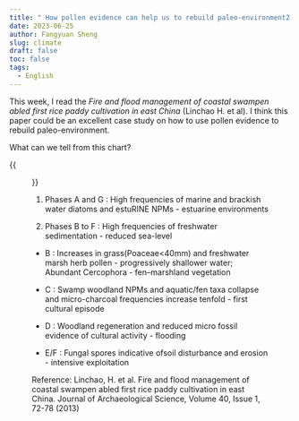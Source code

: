 ```yaml
---
title: " How pollen evidence can help us to rebuild paleo-environment2 "
date: 2023-06-25
author: Fangyuan Sheng
slug: climate
draft: false
toc: false
tags:
  - English
---
```


This week, I read the *Fire and flood management of coastal swampen abled first rice paddy cultivation in east China* (Linchao H. et al). I think this paper could be an excellent case study on how to use pollen evidence to rebuild paleo-environment.

What can we tell from this chart? 

 {{<figure src="https://hellenshengfy.github.io/Pollen.png" title=" I edited the chart from the paper for better illustration">}}


1. Phases A and G : High frequencies of marine and brackish water diatoms and estuRINE NPMs - estuarine environments
  
2. Phases B to F : High frequencies of freshwater sedimentation - reduced sea-level
  - B : Increases in grass(Poaceae<40mm) and freshwater marsh herb pollen - progressively shallower water; Abundant Cercophora - fen–marshland vegetation
  
  - C : Swamp woodland NPMs and aquatic/fen taxa collapse and micro-charcoal frequencies increase tenfold - first cultural episode
  
  - D : Woodland regeneration and reduced micro fossil evidence of cultural activity - flooding
                                         
  - E/F : Fungal spores indicative ofsoil disturbance and erosion - intensive exploitation


Reference: Linchao, H. et al. Fire and flood management of coastal swampen abled first rice paddy cultivation in east China. Journal of Archaeological Science, Volume 40, Issue 1, 72-78 (2013)

